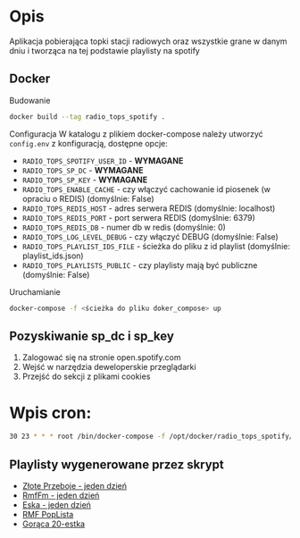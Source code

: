 # Opis

Aplikacja pobierająca topki stacji radiowych oraz wszystkie grane w danym dniu i tworząca na tej podstawie playlisty na spotify

## Docker

Budowanie
```bash
docker build --tag radio_tops_spotify .
```

Configuracja
W katalogu z plikiem docker-compose należy utworzyć `config.env` z konfiguracją, dostępne opcje:
- `RADIO_TOPS_SPOTIFY_USER_ID` - **WYMAGANE**
- `RADIO_TOPS_SP_DC` - **WYMAGANE**
- `RADIO_TOPS_SP_KEY` - **WYMAGANE**
- `RADIO_TOPS_ENABLE_CACHE` - czy włączyć cachowanie id piosenek (w opraciu o REDIS) (domyślnie: False)
- `RADIO_TOPS_REDIS_HOST` - adres serwera REDIS (domyślnie: localhost)
- `RADIO_TOPS_REDIS_PORT` - port serwera REDIS (domyślnie: 6379)
- `RADIO_TOPS_REDIS_DB` - numer db w redis (domyślnie: 0)
- `RADIO_TOPS_LOG_LEVEL_DEBUG` - czy włączyć DEBUG (domyślnie: False)
- `RADIO_TOPS_PLAYLIST_IDS_FILE` - ścieżka do pliku z id playlist (domyślnie: playlist_ids.json)
- `RADIO_TOPS_PLAYLISTS_PUBLIC` - czy playlisty mają być publiczne (domyślnie: False)


Uruchamianie
```bash
docker-compose -f <ścieżka do pliku doker_compose> up
```

## Pozyskiwanie sp_dc i sp_key

1. Zalogować się na stronie open.spotify.com
2. Wejść w narzędzia deweloperskie przeglądarki
3. Przejść do sekcji z plikami cookies

# Wpis cron:
```bash
30 23 * * * root /bin/docker-compose -f /opt/docker/radio_tops_spotify/docker-compose.yml up  2>&1 1> /opt/docker/radio_tops_spotify/log/`date +"\%Y-\%m-\%d_\%H-\%M"`.log
```

## Playlisty wygenerowane przez skrypt

- [Złote Przeboje - jeden dzień](https://open.spotify.com/playlist/74oo50UonEnHO4Vl9EEbnY?si=fe4446a0c8bf4e38)
- [RmfFm - jeden dzień](https://open.spotify.com/playlist/0EQIMYsEBm0jJnqRw9qHwf?si=8283c98a6deb471e)
- [Eska - jeden dzień](https://open.spotify.com/playlist/6WLPrKiM6VaS73csIpUk0n?si=281bde54a38d4bd4)
- [RMF PopLista](https://open.spotify.com/playlist/1hFhmK4sbMqItMDrqHUkMn?si=54d8849904754dc0)
- [Gorąca 20-estka](https://open.spotify.com/playlist/4KA7wKHZRfF2un3sH3cpP8?si=c53faab597b944ec)